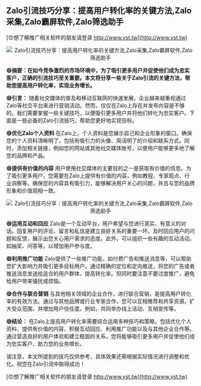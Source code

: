 ## **Zalo引流技巧分享：提高用户转化率的关键方法,Zalo采集,Zalo霸屏软件,Zalo筛选助手**

[😍想了解推广相关软件的朋友请登录 http://www.vst.tw](http://www.vst.tw)

 <center><img src="https://vst.tw/MP4/tuiguang/png/1.png" alt="Zalo引流技巧分享：提高用户转化率的关键方法,Zalo采集,Zalo霸屏软件,Zalo筛选助手"></center>

**😄摘要：在如今竞争激烈的市场环境中，为了吸引更多用户并促使他们成为忠实客户，正确的引流技巧至关重要。本文将分享一些关于Zalo引流的关键方法，帮助您提高用户转化率，实现业务增长。**

**😄引言：**
随着社交媒体的普及和移动互联网的快速发展，企业越来越重视通过Zalo等社交平台来进行营销活动。然而，仅仅在Zalo上存在并发布内容是不够的。我们需要掌握一些关键技巧，以便吸引更多用户并将他们转化为忠实客户。下面是一些必备的Zalo引流技巧，帮助您更好地实现目标。

**😄优化Zalo个人资料**
在Zalo上，个人资料是您展示自己和企业形象的窗口。确保您的个人资料清晰明了，包括有吸引力的头像、简洁明了的介绍和联系方式。同时，添加相关链接，例如您的网站或其他社交媒体账号，以便用户能够更多地了解您的品牌和产品。

**😄提供有价值的内容**
用户使用社交媒体的主要目的之一是获取有价值的信息。为了吸引更多用户，您需要在Zalo上提供有价值的内容，例如教程、专家观点、行业洞察等。确保您的内容具有吸引力，能够解决用户关心的问题，并且与您的品牌形象和价值观相一致。

 <center><img src="https://vst.tw/MP4/tuiguang/png/6.png" alt="Zalo引流技巧分享：提高用户转化率的关键方法,Zalo采集,Zalo霸屏软件,Zalo筛选助手"></center>

**😄运用互动和回应**
Zalo是一个互动平台，用户希望与您进行真实、有意义的对话。回复用户的评论、留言和私信是建立良好关系的重要一环。及时回应用户的问题和反馈，展示出您关心用户需求的态度。此外，可以组织一些有趣的互动活动，如抽奖、问答等，以增加用户参与度。

**😄利用推广功能**
Zalo提供了一些推广功能，如付费广告和推送消息等，可以帮助您扩大影响力并吸引更多目标用户。通过精确的定位和定向推送，将您的广告或者推送消息发送给适合的用户群体，提高转化率。但同时要注意不要过度推广，避免给用户带来骚扰或烦恼。

**😄合作与联合营销**
与其他相关领域的企业合作，进行联合营销，是提高用户转化率的有效方法。通过与其他品牌或行业专家合作，您可以互相推荐和共享资源，扩大受众范围，并增加用户信任度。例如，共同举办线上活动、互相宣传等。

**😄结论：**
在Zalo上提高用户转化率需要综合运用多种技巧和策略，包括优化个人资料、提供有价值的内容、积极互动回应、利用推广功能以及与其他企业合作等。通过营造良好的用户体验和建立稳固的关系，您将能够吸引更多用户并促使他们成为忠实客户，助力您的业务增长。

请注意，本文所提到的技巧仅供参考，具体效果还需根据实际情况进行调整和优化。祝您在Zalo引流中取得成功！

[😍想了解推广相关软件的朋友请登录 http://www.vst.tw](http://www.vst.tw)




